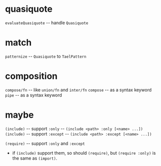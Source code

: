 # quasiquote

`evaluateQuasiquote` -- handle `Quasiquote`

# match

`patternize` -- `Quasiquote` to `TaelPattern`

# composition

`compose/fn` -- like `union/fn` and `inter/fn`
`compose` -- as a syntax keyword
`pipe` -- as a syntax keyword

# maybe

`(include)` -- support `:only` -- `(include <path> :only [<name> ...])`
`(include)` -- support `:except` -- `(include <path> :except [<name> ...])`

`(require)` -- support `:only` and `:except`
- if `(include)` support them, so should `(require)`,
  but `(require :only)` is the same as `(import)`.
